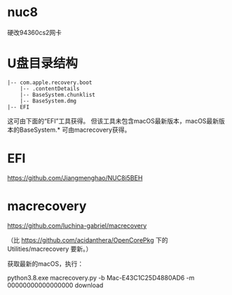 # nuc8
硬改94360cs2网卡

# U盘目录结构

```
|-- com.apple.recovery.boot
    |-- .contentDetails
    |-- BaseSystem.chunklist
    |-- BaseSystem.dmg 
|-- EFI
```

这可由下面的“EFI”工具获得。
但该工具未包含macOS最新版本，macOS最新版本的BaseSystem.* 可由macrecovery获得。

# EFI
https://github.com/Jiangmenghao/NUC8i5BEH

# macrecovery
https://github.com/luchina-gabriel/macrecovery

（比 https://github.com/acidanthera/OpenCorePkg 下的 Utilities/macrecovery 要新。）

获取最新的macOS，执行：

python3.8.exe macrecovery.py -b Mac-E43C1C25D4880AD6 -m 00000000000000000 download
